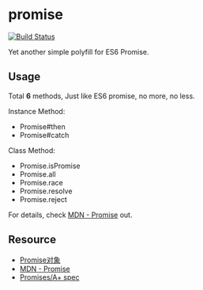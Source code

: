 # promise

[![Build Status](https://travis-ci.org/yleo77/promise.svg?branch=master)](https://travis-ci.org/yleo77/promise)


Yet another simple polyfill for ES6 Promise.

## Usage 

Total **6** methods, Just like ES6 promise, no more, no less.

Instance Method:

* Promise#then
* Promise#catch

Class Method:

* Promise.isPromise
* Promise.all
* Promise.race
* Promise.resolve
* Promise.reject

For details, check [MDN - Promise](https://developer.mozilla.org/en-US/docs/Web/JavaScript/Reference/Global_Objects/Promise) out.

## Resource

* [Promise对象](http://es6.ruanyifeng.com/#docs/promise)
* [MDN - Promise](https://developer.mozilla.org/en-US/docs/Web/JavaScript/Reference/Global_Objects/Promise)
* [Promises/A+ spec](https://promisesaplus.com/)
